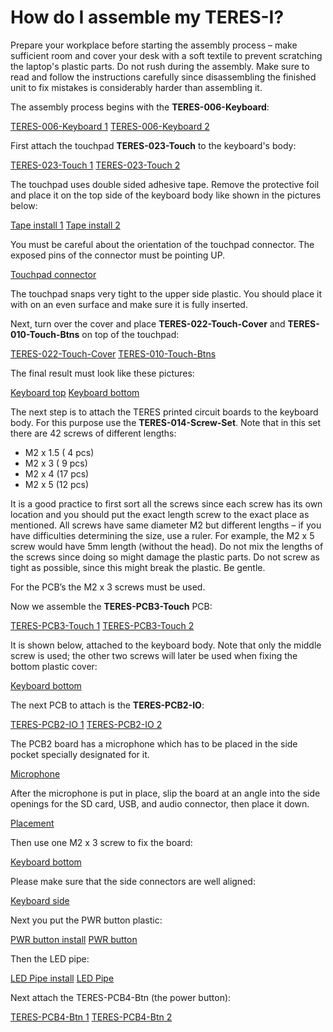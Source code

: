 # How do I assemble my TERES-I?

Prepare your workplace before starting the assembly process – make sufficient room and cover your desk with a soft textile to prevent scratching the laptop's plastic parts.
Do not rush during the assembly.
Make sure to read and follow the instructions carefully since disassembling the finished unit to fix mistakes is considerably harder than assembling it.

The assembly process begins with the **TERES-006-Keyboard**:

[TERES-006-Keyboard 1](../images/TERES-I/hardware/009.jpg) [TERES-006-Keyboard 2](../images/TERES-I/hardware/056.jpg)

First attach the touchpad **TERES-023-Touch** to the keyboard's body:

[TERES-023-Touch 1](../images/TERES-I/hardware/043.jpg) [TERES-023-Touch 2](../images/TERES-I/hardware/042.jpg)

The touchpad uses double sided adhesive tape.
Remove the protective foil and place it on the top side of the keyboard body like shown in the pictures below:

[Tape install 1](../images/TERES-I/hardware/060.jpg) [Tape install 2](../images/TERES-I/hardware/061.jpg)

You must be careful about the orientation of the touchpad connector.
The exposed pins of the connector must be pointing UP.

[Touchpad connector](../images/TERES-I/hardware/062.jpg)

The touchpad snaps very tight to the upper side plastic.
You should place it with on an even surface and make sure it is fully inserted.

Next, turn over the cover and place **TERES-022-Touch-Cover** and **TERES-010-Touch-Btns** on top of the touchpad:

[TERES-022-Touch-Cover](../images/TERES-I/hardware/041.jpg) [TERES-010-Touch-Btns](../images/TERES-I/hardware/017.jpg)

The final result must look like these pictures:

[Keyboard top](../images/TERES-I/hardware/063.jpg) [Keyboard bottom](../images/TERES-I/hardware/064.jpg)

The next step is to attach the TERES printed circuit boards to the keyboard body.
For this purpose use the **TERES-014-Screw-Set**.
Note that in this set there are 42 screws of different lengths:

* M2 x 1.5 ( 4 pcs)
* M2 x 3   ( 9 pcs)
* M2 x 4   (17 pcs)
* M2 x 5   (12 pcs)

It is a good practice to first sort all the screws since each screw has its own location and you should put the exact length screw to the exact place as mentioned.
All screws have same diameter M2 but different lengths – if you have difficulties determining the size, use a ruler.
For example, the M2 x 5 screw would have 5mm length (without the head).
Do not mix the lengths of the screws since doing so might damage the plastic parts.
Do not screw as tight as possible, since this might break the plastic.
Be gentle.

For the PCB’s the M2 x 3 screws must be used.

Now we assemble the **TERES-PCB3-Touch** PCB:

[TERES-PCB3-Touch 1](../images/TERES-I/hardware/065.jpg) [TERES-PCB3-Touch 2](../images/TERES-I/hardware/066.jpg)

It is shown below, attached to the keyboard body.
Note that only the middle screw is used; the other two screws will later be used when fixing the bottom plastic cover:

[Keyboard bottom](../images/TERES-I/hardware/067.jpg)

The next PCB to attach is the **TERES-PCB2-IO**:

[TERES-PCB2-IO 1](../images/TERES-I/hardware/068.jpg) [TERES-PCB2-IO 2](../images/TERES-I/hardware/069.jpg)

The PCB2 board has a microphone which has to be placed in the side pocket specially designated for it.

[Microphone](../images/TERES-I/hardware/070.jpg)

After the microphone is put in place, slip the board at an angle into the side openings for the SD card, USB, and audio connector, then place it down.

[Placement](../images/TERES-I/hardware/071.jpg)

Then use one M2 x 3 screw to fix the board:

[Keyboard bottom](../images/TERES-I/hardware/072.jpg)

Please make sure that the side connectors are well aligned:

[Keyboard side](../images/TERES-I/hardware/073.jpg)

Next you put the PWR button plastic:

[PWR button install](../images/TERES-I/hardware/074.jpg) [PWR button](../images/TERES-I/hardware/015.jpg)

Then the LED pipe:

[LED Pipe install](../images/TERES-I/hardware/075.jpg) [LED Pipe](../images/TERES-I/hardware/023.jpg)

Next attach the TERES-PCB4-Btn (the power button):

[TERES-PCB4-Btn 1](../images/TERES-I/hardware/076.jpg) [TERES-PCB4-Btn 2](../images/TERES-I/hardware/077.jpg)